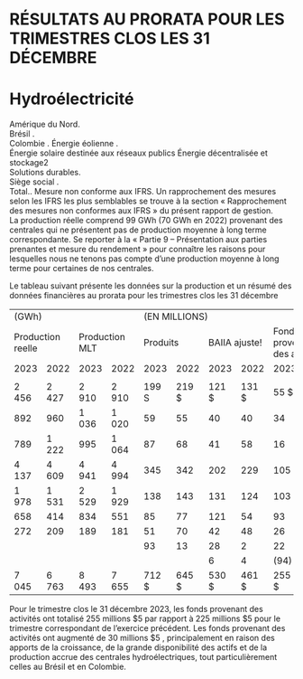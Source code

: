 # RÉSULTATS AU PRORATA POUR LES TRIMESTRES CLOS LES 31 DÉCEMBRE

# Hydroélectricité

Amérique du Nord.   
Brésil .   
Colombie . Énergie éolienne .   
Énergie solaire destinée aux réseaux publics Énergie décentralisée et stockage2   
Solutions durables.   
Siège social .   
Total.. Mesure non conforme aux IFRS. Un rapprochement des mesures selon les IFRS les plus semblables se trouve à la section « Rapprochement des mesures non conformes aux IFRS » du présent rapport de gestion.   
La production réelle comprend 99 GWh (70 GWh en 2022) provenant des centrales qui ne présentent pas de production moyenne à long terme correspondante. Se reporter à la « Partie 9 – Présentation aux parties prenantes et mesure du rendement » pour connaître les raisons pour lesquelles nous ne tenons pas compte d’une production moyenne à long terme pour certaines de nos centrales.

Le tableau suivant présente les données sur la production et un résumé des données financières au prorata pour les trimestres clos les 31 décembre   

<table><tr><td colspan="4">(GWh)</td><td colspan="6">(EN MILLIONS)</td></tr><tr><td colspan="2">Production reelle</td><td colspan="2">Production MLT</td><td colspan="2">Produits</td><td colspan="2">BAIIA ajuste!</td><td colspan="2">Fonds provenant des activites</td></tr><tr><td>2023</td><td>2022</td><td>2023</td><td>2022</td><td>2023</td><td>2022</td><td>2023</td><td>2022</td><td>2023</td><td>2022</td></tr><tr><td></td><td></td><td></td><td></td><td></td><td></td><td></td><td></td><td></td><td></td></tr><tr><td>2 456</td><td>2 427</td><td>2 910</td><td>2 910</td><td>199 S</td><td>219 $</td><td>121 $</td><td>131 $</td><td>55 $</td><td>87 $</td></tr><tr><td>892</td><td>960</td><td>1 036</td><td>1 020</td><td>59</td><td>55</td><td>40</td><td>40</td><td>34</td><td>38</td></tr><tr><td>789</td><td>1 222</td><td>995</td><td>1 064</td><td>87</td><td>68</td><td>41</td><td>58</td><td>16</td><td>33</td></tr><tr><td>4 137</td><td>4 609</td><td>4 941</td><td>4 994</td><td>345</td><td>342</td><td>202</td><td>229</td><td>105</td><td>158</td></tr><tr><td>1 978</td><td>1 531</td><td>2 529</td><td>1 929</td><td>138</td><td>143</td><td>131</td><td>124</td><td>103</td><td>97</td></tr><tr><td>658</td><td>414</td><td>834</td><td>551</td><td>85</td><td>77</td><td>121</td><td>54</td><td>93</td><td>29</td></tr><tr><td>272</td><td>209</td><td>189</td><td>181</td><td>51</td><td>70</td><td>42</td><td>48</td><td>26</td><td>35</td></tr><tr><td></td><td></td><td></td><td></td><td>93</td><td>13</td><td>28</td><td>2</td><td>22</td><td>1</td></tr><tr><td></td><td></td><td></td><td></td><td></td><td></td><td>6</td><td>4</td><td>(94)</td><td>(95)</td></tr><tr><td>7 045</td><td>6 763</td><td>8 493</td><td>7 655</td><td>712 $</td><td>645 $</td><td>530 $</td><td>461 $</td><td>255 $</td><td>225 $</td></tr></table>

Pour le trimestre clos le 31 décembre 2023, les fonds provenant des activités ont totalisé 255 millions $\$ 5$ par rapport à 225 millions $\$ 5$ pour le trimestre correspondant de l’exercice précédent. Les fonds provenant des activités ont augmenté de 30 millions $\$ 5$ , principalement en raison des apports de la croissance, de la grande disponibilité des actifs et de la production accrue des centrales hydroélectriques, tout particulièrement celles au Brésil et en Colombie.